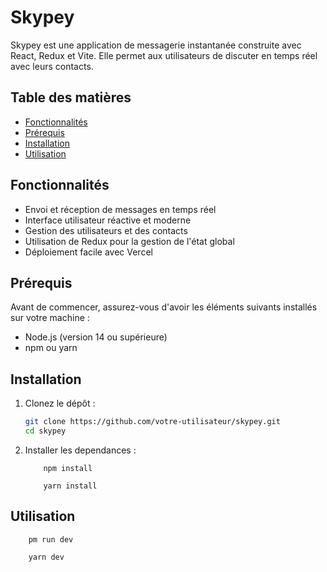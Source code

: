 # Skypey

Skypey est une application de messagerie instantanée construite avec React, Redux et Vite. Elle permet aux utilisateurs de discuter en temps réel avec leurs contacts.

## Table des matières

- [Fonctionnalités](#fonctionnalités)
- [Prérequis](#prérequis)
- [Installation](#installation)
- [Utilisation](#utilisation)
  
## Fonctionnalités

- Envoi et réception de messages en temps réel
- Interface utilisateur réactive et moderne
- Gestion des utilisateurs et des contacts
- Utilisation de Redux pour la gestion de l'état global
- Déploiement facile avec Vercel

## Prérequis

Avant de commencer, assurez-vous d'avoir les éléments suivants installés sur votre machine :

- Node.js (version 14 ou supérieure)
- npm ou yarn

## Installation

1. Clonez le dépôt :

   ```bash or powershell
   git clone https://github.com/votre-utilisateur/skypey.git
   cd skypey

2. Installer les dependances :
     ```npm or yarn
         npm install
             
         yarn install

## Utilisation
   ```lancer : 
       pm run dev

       yarn dev
     
  
     
     
